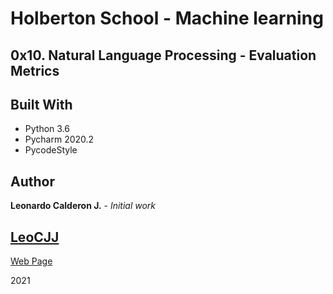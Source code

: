 # Holberton School - Machine learning

## 0x10. Natural Language Processing - Evaluation Metrics

## Built With

* Python 3.6
* Pycharm 2020.2
* PycodeStyle

## Author

**Leonardo Calderon J.** - *Initial work* 

## [LeoCJJ](https://github.com/leocjj)

[Web Page](http://leocjj.tech)

2021
